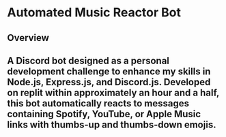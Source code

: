 # Automated Music Reactor Bot

## Overview
A Discord bot designed as a personal development challenge to enhance my skills in Node.js, Express.js, and Discord.js. Developed on replit within approximately an hour and a half, this bot automatically reacts to messages containing Spotify, YouTube, or Apple Music links with thumbs-up and thumbs-down emojis.
---
